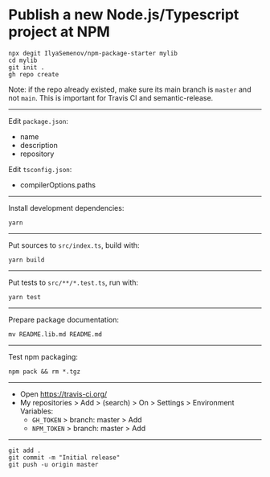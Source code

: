 # Publish a new Node.js/Typescript project at NPM

```
npx degit IlyaSemenov/npm-package-starter mylib
cd mylib
git init .
gh repo create
```

Note: if the repo already existed, make sure its main branch is `master` and not `main`. This is important for Travis CI and semantic-release.

---

Edit `package.json`:

- name
- description
- repository

Edit `tsconfig.json`:

- compilerOptions.paths

---

Install development dependencies:

```
yarn
```

---

Put sources to `src/index.ts`, build with:

```
yarn build
```

---

Put tests to `src/**/*.test.ts`, run with:

```
yarn test
```

---

Prepare package documentation:

```
mv README.lib.md README.md
```

---

Test npm packaging:

```
npm pack && rm *.tgz
```

---

- Open https://travis-ci.org/
- My repositories > Add > (search) > On > Settings > Environment Variables:
  - `GH_TOKEN` > branch: master > Add
  - `NPM_TOKEN` > branch: master > Add

---

```
git add .
git commit -m "Initial release"
git push -u origin master
```
